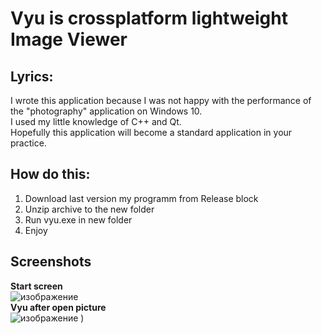 # Vyu is crossplatform lightweight Image Viewer

## Lyrics:
I wrote this application because I was not happy with the performance of the "photography" application on Windows 10. <br>
I used my little knowledge of C++ and Qt. <br>
Hopefully this application will become a standard application in your practice.

## How do this:
1. Download last version my programm from Release block
2. Unzip archive to the new folder
3. Run vyu.exe in new folder
4. Enjoy

## Screenshots
**Start screen**
<br>
![изображение](https://user-images.githubusercontent.com/35633190/124517539-e2155000-ddec-11eb-82a1-c61c693bcf4b.png)
<br>
**Vyu after open picture**
<br>
![изображение](https://user-images.githubusercontent.com/35633190/124517560-f1949900-ddec-11eb-86a9-3f9c4b6c12bc.png)
)
<br>
